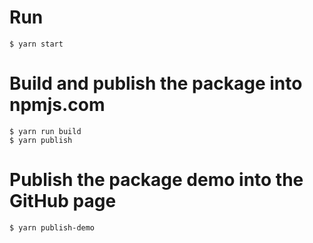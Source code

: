 # Run

    $ yarn start


# Build and publish the package into npmjs.com

    $ yarn run build
    $ yarn publish

# Publish the package demo into the GitHub page

    $ yarn publish-demo